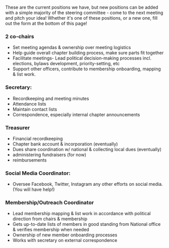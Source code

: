 ---
---

These are the current positions we have, but new positions can be added with a simple majority of the steering committee - come to the next meeting and pitch your idea! Whether it's one of these positions, or a new one, fill out the form at the bottom of this page!

### 2 co-chairs
* Set meeting agendas & ownership over meeting logistics
* Help guide overall chapter building process, make sure parts fit together
* Facilitate meetings- Lead political decision-making processes incl. elections, bylaws development, priority-setting, etc
* Support other officers, contribute to membership onboarding, mapping & list work.

### Secretary:
* Recordkeeping and meeting minutes
* Attendance lists
* Maintain contact lists
* Correspondence, especially internal chapter announcements

### Treasurer
* Financial recordkeeping
* Chapter bank account & incorporation (eventually)
* Dues share coordination w/ national & collecting local dues (eventually)
* administering fundraisers (for now)
* reimbursements

### Social Media Coordinator:
* Oversee Facebook, Twitter, Instagram any other efforts on social media. (You will have help!)

### Membership/Outreach Coordinator
* Lead membership mapping & list work in accordance with political direction from chairs & membership
* Gets up-to-date lists of members in good standing from National office & verifies membership when needed
* Ownership of new member onboarding processes
* Works with secretary on external correspondence

<link href='https://actionnetwork.org/css/style-embed-whitelabel-v3.css' rel='stylesheet' type='text/css' /><script src='https://actionnetwork.org/widgets/v4/form/candidate-nomination?format=js&source=widget'></script><div id='can-form-area-candidate-nomination' style='width: 100%'><!-- this div is the target for our HTML insertion --></div>
